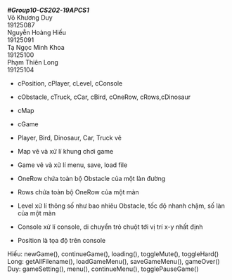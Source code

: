 ***#Group10-CS202-19APCS1***  
Võ Khương Duy  
19125087    
Nguyễn Hoàng Hiếu  
19125091    
Tạ Ngọc Minh Khoa  
19125100    
Phạm Thiên Long  
19125104      


+ cPosition, cPlayer, cLevel, cConsole  
+ cObstacle, cTruck, cCar, cBird, cOneRow, cRows,cDinosaur  
+ cMap  
+ cGame      


+ Player, Bird, Dinosaur, Car, Truck vẽ  
+ Map vẽ và xử lí khung chơi game  
+ Game vẽ và xử lí menu, save, load file    

+ OneRow chứa toàn bộ Obstacle của một làn đường  
+ Rows chứa toàn bộ OneRow của một màn  
+ Level xử lí thông số như bao nhiêu Obstacle, tốc độ nhanh chậm, số làn của một màn  
+ Console xử lí console, di chuyển trỏ chuột tới vị trí x-y nhất định  
+ Position là tọa độ trên console      


Hiếu: newGame(), continueGame(), loading(), toggleMute(), toggleHard()  
Long: getAllFilename(), loadGameMenu(), saveGameMenu(), gameOver()  
Duy: gameSetting(), menu(), continueMenu(), togglePauseGame()  
